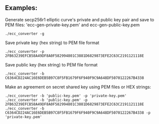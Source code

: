 
## Examples: 

Generate secp256r1 elliptic curve's private and public key pair and save to PEM files: 'ecc-gen-private-key.pem' and
ecc-gen-public-key.pem

    ./ecc_converter -g


Save private key (hex string) to PEM file format

    ./ecc_converter -p 2FB63239EFCB58A49DF8A0F582994801C3881D6829873EFE2C63C2191121118E

Save public key (hex string) to PEM file format

    ./ecc_converter -b C6364CD224AC16E6DEB5B97C8F5FB1679F6F940F9C9A648DF5070122267B4338

Make an agreement on secret shared key using PEM files or HEX strings:

    ./ecc_converter -b 'public-key.pem' -p 'private-key.pem' 
    ./ecc_converter -b 'public-key.pem' -p 2FB63239EFCB58A49DF8A0F582994801C3881D6829873EFE2C63C2191121118E
    ./ecc_converter -b C6364CD224AC16E6DEB5B97C8F5FB1679F6F940F9C9A648DF5070122267B4338 -p 'private-key.pem'

